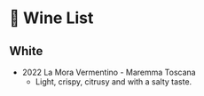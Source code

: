 # 🍷 Wine List
## White
- 2022 La Mora Vermentino - Maremma Toscana
    - Light, crispy, citrusy and with a salty taste.
